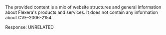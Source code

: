The provided content is a mix of website structures and general information about Flexera's products and services. It does not contain any information about CVE-2006-2154.

Response: UNRELATED
